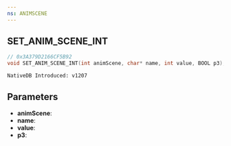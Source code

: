 ```yaml
---
ns: ANIMSCENE
---
```

## SET_ANIM_SCENE_INT

```c
// 0x3A379D2166CF5B92
void SET_ANIM_SCENE_INT(int animScene, char* name, int value, BOOL p3);
```

```
NativeDB Introduced: v1207
```

## Parameters
* **animScene**:
* **name**:
* **value**:
* **p3**:
